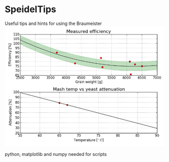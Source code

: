 SpeidelTips
===========

Useful tips and hints for using the Braumeister
![ScreenShot](all.png)

python, matplotlib and numpy needed for scripts
